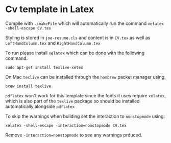 # Cv template in Latex

Compile with `./makeFile` which will automatically run the command `xelatex -shell-escape CV.tex` 

Styling is stored in `joe-resume.cls` and content is in `CV.tex` as well as `LeftHandColumn.tex` and `RightHandColumn.tex`

To run please install `xelatex` which can be done with the following command. 

```
sudo apt-get install texlive-xetex
```

On Mac `texlive` can be installed through the `hombrew` packet manager using,

```
brew install texlive
```

`pdflatex` won't work for this template since the fonts it uses require `xelatex`, which is also part of the `texlive` package so should be installed automatically alongside `pdflatex`

To skip the warnings when building set the interaction to `nonstopmode` using:

```
xelatex -shell-escape -interaction=nonstopmode CV.tex
```

Remove `-interaction=nonstopmode` to see any warnings prduced.

